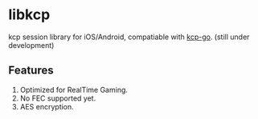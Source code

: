 # libkcp
kcp session library for iOS/Android, compatiable with [kcp-go](https://github.com/xtaci/kcp-go).
(still under development)

## Features
1. Optimized for RealTime Gaming.
2. No FEC supported yet.
3. AES encryption.
